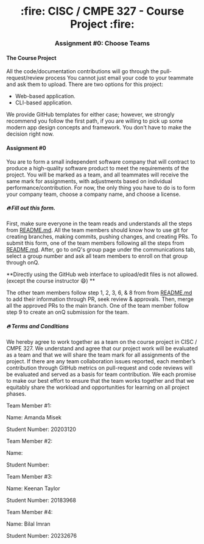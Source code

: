 <h1 align="center"> :fire: CISC / CMPE 327 - Course Project :fire: </h1>
<h3 align="center"> Assignment #0: Choose Teams </h3>

#### The Course Project

All the code/documentation contributions will go through the pull-request/review process
You cannot just email your code to your teammate and ask them to upload. 
There are two options for this project:

- Web-based application.
- CLI-based application.

We provide GitHub templates for either case; however, we strongly recommend you follow the first path, if you are willing to pick up some modern app design concepts and framework. 
You don't have to make the decision right now.

#### Assignment #0
You are to form a small independent software company that will contract to produce a high-quality software product to meet the requirements of the project. You will be marked as a team, and all teammates will receive the same mark for assignments, with adjustments based on individual performance/contribution. For now, the only thing you have to do is to form your company team,  choose a company name, and choose a license.  


##### :fire: Fill out this form. 

First, make sure everyone in the team reads and understands all the steps from [README.md](README.md).
All the team members should know how to use git for creating branches, making commits, pushing changes, and creating PRs. 
To submit this form, one of the team members following all the steps from [README.md](README.md).
After, go to onQ's group page under the communications tab, select a group number and ask all team members to enroll on that group through onQ.

**Directly using the GitHub web interface to upload/edit files is not allowed. (except the course instructor 😄) **

The other team members follow step 1, 2, 3, 6, & 8 from from [README.md](README.md) to add their information through PR, seek review & approvals. Then, merge all the approved PRs to the main branch. One of the team member follow step 9 to create an onQ submission for the team. 

##### :fire: Terms and Conditions

We hereby agree to work together as a team on the course project in CISC / CMPE 327. We understand and agree that our project work will be evaluated as a team and that we will share the team mark for all assignments of the project. If there are any team collaboration issues reported, each member’s contribution through GitHub metrics on pull-request and code reviews will be evaluated and served as a basis for team contribution. 
We each promise to make our best effort to ensure that the team works together and that we equitably share the workload and opportunities for learning on all project phases.

Team Member #1:

Name: Amanda Misek

Student Number: 20203120


Team Member #2:

Name:

Student Number:


Team Member #3:

Name: Keenan Taylor

Student Number: 20183968


Team Member #4:

Name: Bilal Imran

Student Number: 20232676

